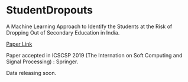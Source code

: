 # StudentDropouts
A Machine Learning Approach to Identify the Students at the Risk of Dropping Out of Secondary Education in India.

[Paper Link](https://drive.google.com/file/d/1vjl7jdjoMhGjjHyDnX-4nbhW9wYyxLe1/view?usp=sharing)

Paper accepted in ICSCSP 2019 (The Internation on Soft Computing and Signal Processing) : Springer.

Data releasing soon.
